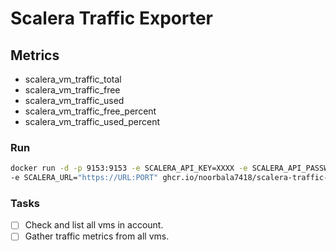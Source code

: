# Scalera Traffic Exporter

## Metrics

- scalera_vm_traffic_total
- scalera_vm_traffic_free
- scalera_vm_traffic_used
- scalera_vm_traffic_free_percent
- scalera_vm_traffic_used_percent

### Run

```bash
docker run -d -p 9153:9153 -e SCALERA_API_KEY=XXXX -e SCALERA_API_PASSWORD=YYYY \
-e SCALERA_URL="https://URL:PORT" ghcr.io/noorbala7418/scalera-traffic-exporter:latest
```

### Tasks

- [ ] Check and list all vms in account.
- [ ] Gather traffic metrics from all vms.

